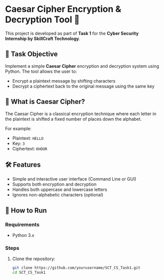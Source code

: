 # Caesar Cipher Encryption & Decryption Tool 🔐

This project is developed as part of **Task 1** for the **Cyber Security Internship by SkillCraft Technology**.

## 📌 Task Objective
Implement a simple **Caesar Cipher** encryption and decryption system using Python. The tool allows the user to:
- Encrypt a plaintext message by shifting characters
- Decrypt a ciphertext back to the original message using the same key

## 🧠 What is Caesar Cipher?
The Caesar Cipher is a classical encryption technique where each letter in the plaintext is shifted a fixed number of places down the alphabet.

For example:
- Plaintext: `HELLO`
- Key: `3`
- Ciphertext: `KHOOR`

## 🛠️ Features
- Simple and interactive user interface (Command Line or GUI)
- Supports both encryption and decryption
- Handles both uppercase and lowercase letters
- Ignores non-alphabetic characters (optional)

## 🚀 How to Run

### Requirements
- Python 3.x

### Steps
1. Clone the repository:
   ```bash
   git clone https://github.com/yourusername/SCT_CS_Task1.git
   cd SCT_CS_Task1
